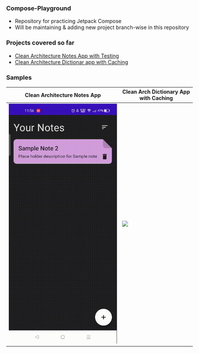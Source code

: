 ### **Compose-Playground**
- Repository for practicing Jetpack Compose
- Will be maintaining & adding new project branch-wise in this repository

### **Projects covered so far**
- [Clean Architecture Notes App with Testing](https://github.com/YashKr01/Compose-Notes-App-with-Testing)
- [Clean Architecture Dictionar app with Caching](https://github.com/YashKr01/Compose-Playground/tree/dictionary)

### **Samples**
| Clean Architecture Notes App | Clean Arch Dictionary App with Caching |
 --------------|------------|
 | ![](samples/video_notes.gif) | ![](samples/video_dictionary.gif)  |
